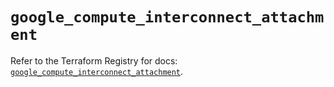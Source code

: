 # `google_compute_interconnect_attachment`

Refer to the Terraform Registry for docs: [`google_compute_interconnect_attachment`](https://registry.terraform.io/providers/hashicorp/google-beta/6.49.0/docs/resources/google_compute_interconnect_attachment).
